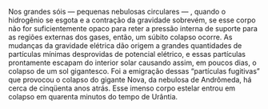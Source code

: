 ﻿Nos grandes sóis — pequenas nebulosas circulares — , quando o hidrogênio se esgota e a contração da gravidade sobrevém, se esse corpo não for suficientemente opaco para reter a pressão interna de suporte para as regiões externas dos gases, então, um súbito colapso ocorre. As mudanças da gravidade elétrica dão origem a grandes quantidades de partículas mínimas desprovidas de potencial elétrico, e essas partículas prontamente escapam do interior solar causando assim, em poucos dias, o colapso de um sol gigantesco. Foi a emigração dessas “partículas fugitivas” que provocou o colapso do gigante Nova, da nebulosa de Andrômeda, há cerca de cinqüenta anos atrás. Esse imenso corpo estelar entrou em colapso em quarenta minutos do tempo de Urântia.